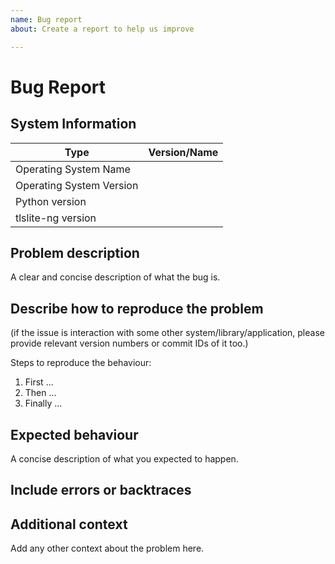 ```yaml
---
name: Bug report
about: Create a report to help us improve

---
```


# Bug Report

## System Information

| Type                     | Version/Name |
| ------------------------ | ------------ |
| Operating System Name    | <!-- provide name of OS you're using here, e.g.: Windows, RHEL --> |
| Operating System Version | <!-- provide the version of the OS you're using here, e.g.: 6.10, 7 --> |
| Python version           | <!-- provide the output of `python -V` you're using --> |
| tlslite-ng version       | <!-- provide the version or commit ID of tlslite-ng version you're using(use `git rev-parse HEAD` in tlslite-ng repo copy you're using or if you're using a packages version, run `python -c 'import tlslite; print(tlslite.__version__)'`--> |

## Problem description

A clear and concise description of what the bug is.

## Describe how to reproduce the problem

(if the issue is interaction with some other system/library/application,
please provide relevant version numbers or commit IDs of it too.)

Steps to reproduce the behaviour:

1. First ...
1. Then ...
1. Finally ...

## Expected behaviour

A concise description of what you expected to happen.

## Include errors or backtraces

<!-- please insert logs between

```
```

lines (standard MarkDown preformatted text markers).

If the log is very long (full screen or longer), please include it inside a
<details> HTML tag, see https://stackoverflow.com/a/39920717/462370 for details
-->

## Additional context

Add any other context about the problem here.
